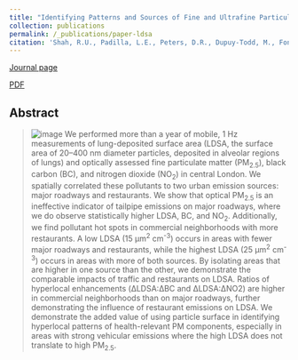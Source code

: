 ```yaml
---
title: "Identifying Patterns and Sources of Fine and Ultrafine Particulate Matter in London Using Mobile Measurements of Lung-Deposited Surface Area"
collection: publications
permalink: /_publications/paper-ldsa
citation: 'Shah, R.U., Padilla, L.E., Peters, D.R., Dupuy-Todd, M., Fonseca, E.R., Ma, G.Q., Popoola, O.A., Jones, R.L., Mills, J., Martin, N.A. and Alvarez, R.A., 2022. Identifying Patterns and Sources of Fine and Ultrafine Particulate Matter in London Using Mobile Measurements of Lung-Deposited Surface Area. Environmental Science & Technology.'
---
```

[Journal page](https://doi.org/10.1021/acs.est.2c08096)

[PDF](https://rishabhshah-92.github.io/files/paper-ldsa.pdf)

## Abstract
> ![image](https://rishabhshah-92.github.io/files/toc-ldsa.png)
We performed more than a year of mobile, 1 Hz measurements of lung-deposited surface area (LDSA, the surface area of 20–400 nm diameter particles, deposited in alveolar regions of lungs) and optically assessed fine particulate matter (PM<sub>2.5</sub>), black carbon (BC), and nitrogen dioxide (NO<sub>2</sub>) in central London. We spatially correlated these pollutants to two urban emission sources: major roadways and restaurants. We show that optical PM<sub>2.5</sub> is an ineffective indicator of tailpipe emissions on major roadways, where we do observe statistically higher LDSA, BC, and NO<sub>2</sub>. Additionally, we find pollutant hot spots in commercial neighborhoods with more restaurants. A low LDSA (15 μm<sup>2</sup> cm<sup>-3</sup>) occurs in areas with fewer major roadways and restaurants, while the highest LDSA (25 μm<sup>2</sup> cm<sup>-3</sup>) occurs in areas with more of both sources. By isolating areas that are higher in one source than the other, we demonstrate the comparable impacts of traffic and restaurants on LDSA. Ratios of hyperlocal enhancements (ΔLDSA:ΔBC and ΔLDSA:ΔNO2) are higher in commercial neighborhoods than on major roadways, further demonstrating the influence of restaurant emissions on LDSA. We demonstrate the added value of using particle surface in identifying hyperlocal patterns of health-relevant PM components, especially in areas with strong vehicular emissions where the high LDSA does not translate to high PM<sub>2.5</sub>.